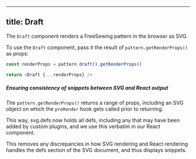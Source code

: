 ***

## title: Draft

The `Draft` component renders a FreeSewing pattern in the browser as SVG.

To use the `Draft` component, pass it the result of `pattern.getRenderProps()`
as props:

```js
const renderProps = pattern.draft().getRenderProps()

return <Draft {...renderProps} />
```

<Note>

##### Ensuring consistency of snippets between SVG and React output

The `pattern.getRenderProps()` returns a range of props, including
an SVG object on which the `preRender` hook gets called prior to
returning.

This way, svg.defs now holds all defs, including any that may have
been added by custom plugins, and we use this verbatim in our
React component.

This removes any discrepancies in how SVG rendering and React
rendering handles the defs section of the SVG document,
and thus displays snippets.

</Note>
